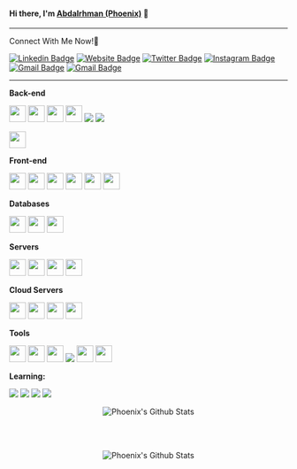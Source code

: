 #### Hi there, I'm [Abdalrhman (Phoenix)](https://github.com/Phoenix-H22) 👋
---
Connect With Me Now!🥰

[![Linkedin Badge](https://img.shields.io/badge/-Abdalrhman_Alkady-blue?style=flat&logo=Linkedin&logoColor=white&link=https://www.linkedin.com/in/alkady22/)](https://www.linkedin.com/in/alkady22/)
[![Website Badge](https://img.shields.io/badge/-Personal_Website-47CCCC?style=flat&logo=Google-Chrome&logoColor=white&link=https://alkady.phoenix-fire.tech)](https://alkady.phoenix-fire.tech)
[![Twitter Badge](https://img.shields.io/badge/-@_AlkadyH22-1ca0f1?style=flat&labelColor=1ca0f1&logo=twitter&logoColor=white&link=https://twitter.com/Alkady_H22)](https://twitter.com/Alkady_H22)
[![Instagram Badge](https://img.shields.io/badge/-Abdalrhman_Alkady-purple?style=flat&logo=instagram&logoColor=white&link=https://www.instagram.com/Alkady_H22/)](https://www.instagram.com/Alkady_H22/)
[![Gmail Badge](https://img.shields.io/badge/-Mail_Me_Now!-c14438?style=flat&logo=Gmail&logoColor=white&link=mailto:alkady2019@gmail.com)](mailto:alkady2019@gmail.com)
[![Gmail Badge](https://img.shields.io/badge/-Behance-blue?style=flat&labelColor=1ca0f1&logo=Behance&logoColor=Blue&link=mailto:alkady2019@gmail.com)](mailto:alkady2019@gmail.com)
<!--
**Phoenix-H22/Phoenix-H22** is a ✨ _special_ ✨ repository because its `README.md` (this file) appears on your GitHub profile.

Here are some ideas to get you started:

- 🔭 I’m currently working on ...
- 🌱 I’m currently learning ...
- 👯 I’m looking to collaborate on ...
- 🤔 I’m looking for help with ...
- 💬 Ask me about ...
- 📫 How to reach me: ...
- 😄 Pronouns: ...
- ⚡ Fun fact: ...
-->
---
**Back-end**

<code><img height="30" src="https://raw.githubusercontent.com/dereknguyen269/dereknguyen269/master/images/ruby.png"></code>
<code><img height="30" src="https://raw.githubusercontent.com/dereknguyen269/dereknguyen269/master/images/nodejs.png"></code>
<code><img height="30" src="https://raw.githubusercontent.com/dereknguyen269/dereknguyen269/master/images/php.svg"></code>
<code><img height="30" src="https://raw.githubusercontent.com/dereknguyen269/dereknguyen269/master/images/go.png"></code>
<code><a href="https://www.python.org/" title="Python"><img src="https://github.com/hussainweb/hussainweb/raw/main/icons/python.png" /></a></code>
<code><a href="https://en.wikipedia.org/wiki/JavaScript" title="JavaScript"><img src="https://github.com/hussainweb/hussainweb/raw/main/icons/javascript.png" /></a></code>

<code><img height="30" src="https://upload.wikimedia.org/wikipedia/commons/thumb/1/18/ISO_C%2B%2B_Logo.svg/1200px-ISO_C%2B%2B_Logo.svg.png"></code>



**Front-end**

<code><img height="30" src="https://raw.githubusercontent.com/dereknguyen269/dereknguyen269/master/images/html.png"></code>
<code><img height="30" src="https://raw.githubusercontent.com/dereknguyen269/dereknguyen269/master/images/css3.png"></code>
<code><img height="30" src="https://raw.githubusercontent.com/dereknguyen269/dereknguyen269/master/images/js.png"></code>
<code><img height="30" src="https://raw.githubusercontent.com/dereknguyen269/dereknguyen269/master/images/reactjs.png"></code>
<code><img height="30" src="https://www.pngkit.com/png/detail/377-3771972_sass.png"></code>
<code><img height="30" src="https://getbootstrap.com/docs/5.0/assets/brand/bootstrap-social-logo.png"></code>

**Databases**

<code><img height="30" src="https://raw.githubusercontent.com/dereknguyen269/dereknguyen269/master/images/postgresql.png"></code>
<code><img height="30" src="https://raw.githubusercontent.com/dereknguyen269/dereknguyen269/master/images/mysql.svg"></code>
<code><img height="30" src="https://infinapps.com/wp-content/uploads/2018/10/mongodb-logo.png"></code>

**Servers**

<code><img height="30" src="https://cdn.worldvectorlogo.com/logos/windows-server-2.svg"></code>
<code><img height="30" src="https://www.clipartkey.com/mpngs/m/114-1146156_linux-server-logo-png.png"></code>
<code><img height="30" src="https://logodix.com/logo/2182047.jpg"></code>
<code><img height="30" src="https://logodix.com/logo/1765947.png"></code>

**Cloud Servers**

<code><img height="30" src="https://raw.githubusercontent.com/dereknguyen269/dereknguyen269/master/images/aws.png"></code>
<code><img height="30" src="https://raw.githubusercontent.com/dereknguyen269/dereknguyen269/master/images/gcloud.png"></code>
<code><img height="30" src="https://raw.githubusercontent.com/dereknguyen269/dereknguyen269/master/images/DigitalOcean.png"></code>
<code><img height="30" src="https://upload.wikimedia.org/wikipedia/commons/thumb/a/a8/Microsoft_Azure_Logo.svg/1200px-Microsoft_Azure_Logo.svg.png"></code>

**Tools**

<code><img height="30" src="https://raw.githubusercontent.com/dereknguyen269/dereknguyen269/master/images/docker.png"></code>
<code><img height="30" src="https://raw.githubusercontent.com/dereknguyen269/dereknguyen269/master/images/atom.png"></code>
<code><img height="30" src="https://raw.githubusercontent.com/dereknguyen269/dereknguyen269/master/images/vim.png"></code>
<code><a href="https://wordpress.org/" title="WordPress"><img src="https://github.com/hussainweb/hussainweb/raw/main/icons/wordpress.png" /></a></code>
<code><img height="30" src="https://github.com/hussainweb/hussainweb/raw/main/icons/vscode.png"></code>
<code><img height="30" src="https://upload.wikimedia.org/wikipedia/commons/thumb/e/e0/Git-logo.svg/1280px-Git-logo.svg.png"></code>

**Learning:**

<code><a href="https://golang.org/" title="Golang"><img src="https://github.com/hussainweb/hussainweb/raw/main/icons/golang.png" /></a></code>
<code><a href="https://www.rust-lang.org/" title="Rust"><img src="https://github.com/hussainweb/hussainweb/raw/main/icons/rust.png" /></a></code>
<code><a href="https://dart.dev/" title="Dart"><img src="https://github.com/hussainweb/hussainweb/raw/main/icons/dartlang.png" /></a></code>
<code><a href="https://flutter.dev/" title="Flutter"><img src="https://github.com/hussainweb/hussainweb/raw/main/icons/flutter.png" /></a></code>

<div align="center">

<img align="center" src="https://github-readme-stats.vercel.app/api?username=Phoenix-H22&show_icons=true&theme=synthwave" alt="Phoenix's Github Stats">

</br></br>

 <img align="center" src="https://github-readme-stats.vercel.app/api/top-langs/?username=Phoenix-H22&layout=compact&theme=synthwave" alt="Phoenix's Github Stats">
